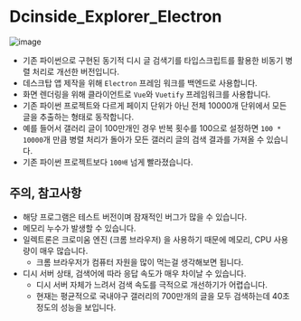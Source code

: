 # Dcinside_Explorer_Electron
![image](https://github.com/pgh268400/Dcinside_Explorer_Electron/assets/31213158/e9d583e7-3828-43f6-b1c8-4f78f7bf9c3b)

- 기존 파이썬으로 구현된 동기적 디시 글 검색기를 타입스크립트를 활용한 비동기 병렬 처리로 개선한 버전입니다.
- 데스크탑 앱 제작을 위해 ```Electron``` 프레임 워크를 백엔드로 사용합니다.
- 화면 렌더링을 위해 클라이언트로 ```Vue```와 ```Vuetify``` 프레임워크를 사용합니다.  
- 기존 파이썬 프로젝트와 다르게 페이지 단위가 아닌 전체 10000개 단위에서 모든 글을 추출하는 형태로 동작합니다.  
- 예를 들어서 갤러리 글이 100만개인 경우 반복 횟수를 100으로 설정하면 ```100 * 10000```개 만큼 병렬 처리가 돌아가 모든 갤러리 글의 검색 결과를 가져올 수 있습니다.  
- 기존 파이썬 프로젝트보다 ```100배``` 넘게 빨라졌습니다.

## 주의, 참고사항
- 해당 프로그램은 테스트 버전이며 잠재적인 버그가 많을 수 있습니다.
- 메모리 누수가 발생할 수 있습니다.
- 일렉트론은 크로미움 엔진 (크롬 브라우저) 을 사용하기 때문에 메모리, CPU 사용량이 매우 많습니다.
  - 크롬 브라우저가 컴퓨터 자원을 많이 먹는걸 생각해보면 됩니다.
- 디시 서버 상태, 검색어에 따라 응답 속도가 매우 차이날 수 있습니다.
  - 디시 서버 자체가 느려서 검색 속도를 극적으로 개선하기가 어렵습니다.
  - 현재는 평균적으로 국내야구 갤러리의 700만개의 글을 모두 검색하는데 40초 정도의 성능을 보입니다.
